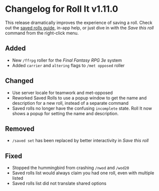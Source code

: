 # Changelog for Roll It v1.11.0

This release dramatically improves the experience of saving a roll. Check out the [saved rolls guide](https://aurule.github.io/roll-it/#/features/saved), in-app help, or just dive in with the *Save this roll* command from the right-click menu.

## Added

* New `/ffrpg` roller for the *Final Fantasy RPG 3e* system
* Added `carrier` and `altering` flags to `/met opposed` roller

## Changed

* Use server locale for teamwork and met-opposed
* Reworked Saved Rolls to use a popup window to get the name and description for a new roll, instead of a separate command
* Saved rolls no longer have the confusing `incomplete` state. Roll It now shows a popup for setting the name and description.

## Removed

* `/saved set` has been replaced by better interactivity in *Save this roll*

## Fixed

* Stopped the hummingbird from crashing `/nwod` and `/wod20`
* Saved rolls list would always claim you had one roll, even with multiple listed
* Saved rolls list did not translate shared options
